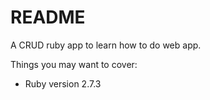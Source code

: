 # README

A CRUD ruby app to learn how to do web app.

Things you may want to cover:

* Ruby version 2.7.3
